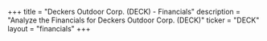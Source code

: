 +++
title = "Deckers Outdoor Corp. (DECK) - Financials"
description = "Analyze the Financials for Deckers Outdoor Corp. (DECK)"
ticker = "DECK"
layout = "financials"
+++

